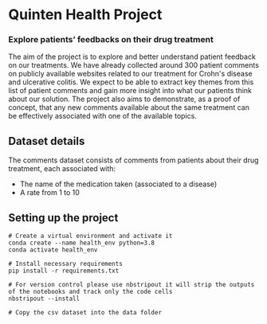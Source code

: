 # Quinten Health Project

### Explore patients’ feedbacks on their drug treatment

The aim of the project is to explore and better understand patient feedback on our treatments. We have already collected around 300 patient comments on publicly available websites related to our treatment for Crohn's disease and ulcerative colitis.
We expect to be able to extract key themes from this list of patient comments and gain more insight into what our patients think about our solution.
The project also aims to demonstrate, as a proof of concept, that any new comments available about the same treatment can be effectively associated with one of the available topics.

## Dataset details
The comments dataset consists of comments from patients about their drug treatment, each associated with:

- The name of the medication taken (associated to a disease)
- A rate from 1 to 10

## Setting up the project
```
# Create a virtual environment and activate it
conda create --name health_env python=3.8
conda activate health_env

# Install necessary requirements
pip install -r requirements.txt

# For version control please use nbstripout it will strip the outputs of the notebooks and track only the code cells
nbstripout --install

# Copy the csv dataset into the data folder
```

